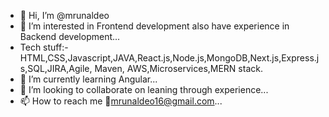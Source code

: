 - 👋 Hi, I’m @mrunaldeo
- 👀 I’m interested in Frontend development also have experience in Backend development...
-  Tech stuff:- HTML,CSS,Javascript,JAVA,React.js,Node.js,MongoDB,Next.js,Express.js,SQL,JIRA,Agile, Maven, AWS,Microservices,MERN stack. 
- 🌱 I’m currently learning Angular...
- 💞️ I’m looking to collaborate on leaning through experience...
- 📫 How to reach me 📧mrunaldeo16@gmail.com...

<!---
mrunaldeo/mrunaldeo is a ✨ special ✨ repository because its `README.md` (this file) appears on your GitHub profile.
You can click the Preview link to take a look at your changes.
--->
